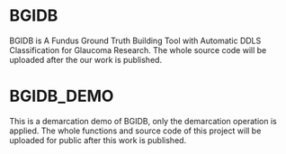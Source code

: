 # BGIDB
BGIDB is A Fundus Ground Truth Building Tool with Automatic DDLS Classification for Glaucoma Research.
The whole source code will be uploaded after the our work is published.

# BGIDB_DEMO
This is a demarcation demo of BGIDB, only the demarcation operation is applied. The whole
functions and source code of this project will be uploaded for public after this work is
published.